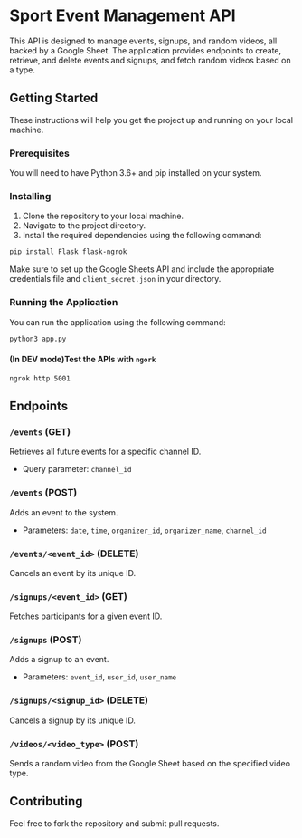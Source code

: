 # Sport Event Management API

This API is designed to manage events, signups, and random videos, all backed by a Google Sheet. The application provides endpoints to create, retrieve, and delete events and signups, and fetch random videos based on a type.

## Getting Started

These instructions will help you get the project up and running on your local machine.

### Prerequisites

You will need to have Python 3.6+ and pip installed on your system.

### Installing

1. Clone the repository to your local machine.
2. Navigate to the project directory.
3. Install the required dependencies using the following command:

```bash
pip install Flask flask-ngrok
```

Make sure to set up the Google Sheets API and include the appropriate credentials file and `client_secret.json` in your directory.

### Running the Application

You can run the application using the following command:

```bash
python3 app.py
```

#### (In DEV mode)Test the APIs with `ngork`
```
ngrok http 5001
```

## Endpoints

### `/events` (GET)

Retrieves all future events for a specific channel ID.

- Query parameter: `channel_id`

### `/events` (POST)

Adds an event to the system.

- Parameters: `date`, `time`, `organizer_id`, `organizer_name`, `channel_id`

### `/events/<event_id>` (DELETE)

Cancels an event by its unique ID.

### `/signups/<event_id>` (GET)

Fetches participants for a given event ID.

### `/signups` (POST)

Adds a signup to an event.

- Parameters: `event_id`, `user_id`, `user_name`

### `/signups/<signup_id>` (DELETE)

Cancels a signup by its unique ID.

### `/videos/<video_type>` (POST)

Sends a random video from the Google Sheet based on the specified video type.

## Contributing

Feel free to fork the repository and submit pull requests.
